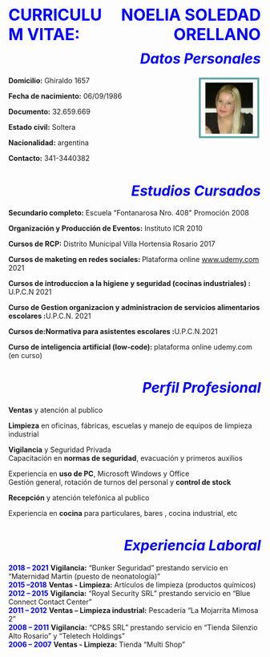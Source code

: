 <!-- #### <span style="color: grey;">_Curriculim Vitae_</span>  
## <div class="big-text" style="color: blue;text-align: center;"> N O E L I A  <span style="color:white">.</span>  S O L E D A D <span style="color:white">.</span>  O R E L L A N O</div>    -->
<style>
.big-text {
  font-size: 32px;
}
</style>

<h2 style="padding-bottom: 50px;color: blue;">
    <div class="big-text" style="float: left;width: 40%;"> CURRICULUM VITAE:</div>
    <div class="big-text"style="float: left;width: 60%;" align=right>NOELIA SOLEDAD ORELLANO</div>
</h2>  



# <div style="text-align: right;color: blue;">_Datos Personales_</div>  
 <img src="https://github.com/Gruning/Public-Media/raw/master/image-nso.png" width=25% align=right>
<b>Domicilio:</b> Ghiraldo 1657 

<b>Fecha de nacimiento:</b> 06/09/1986  

<b>Documento:</b> 32.659.669  

<b>Estado civil:</b> Soltera  

<b>Nacionalidad:</b> argentina  

<b>Contacto:</b> 341-3440382 

# <div style="text-align: right;color: blue;"> _Estudios Cursados_ </div>  
<b>Secundario completo:</b> Escuela “Fontanarosa Nro. 408" Promoción 2008 

<b>Organización y Producción de Eventos:</b> Instituto ICR 2010 

<b>Cursos de RCP:</b> Distrito Municipal Villa Hortensia Rosario 2017 

<b>Cursos de maketing en redes sociales: </b>Plataforma online www.udemy.com 2021

<b>Cursos de introduccion a la higiene y seguridad (cocinas industriales) :</b> U.P.C.N    2021 

<b>Curso de Gestion organizacion y administracion de servicios alimentarios escolares :</b>U.P.C.N. 2021 

<b>Cursos de:Normativa para asistentes escolares :</b>U.P.C.N.2021

<b>Curso de inteligencia artificial (low-code): </b>plataforma online udemy.com (en curso)

# <div style="text-align: right;color: blue;">_Perfil Profesional_</div> 
<b>Ventas</b> y atención al publico   

<b>Limpieza</b> en oficinas, fábricas, escuelas y manejo de equipos de limpieza industrial  

<b>Vigilancia</b> y Seguridad Privada  
Capacitación en <b>normas de seguridad</b>, evacuación y primeros auxilios  

Experiencia en <b>uso de PC</b>, Microsoft Windows y Office   
Gestión general, rotación de turnos del personal y <b>control de stock</b>   

<b>Recepción</b> y atención telefónica al publico  

Experiencia en <b>cocina</b> para  particulares, bares , cocina industrial, etc
 
# <div style="text-align: right;color: blue;">_Experiencia Laboral_</div> 
<span style="color: blue;">**2018 – 2021** </span><b>Vigilancia:</b> “Bunker Seguridad” prestando servicio en “Maternidad Martin (puesto de neonatología)”  
<span style="color: blue;">**2015 –2018** </span><b>Ventas - Limpieza:</b> Artículos de limpieza (productos químicos)   
<span style="color: blue;">**2012 – 2015** </span> <b>Vigilancia:</b> “Royal Security SRL” prestando servicio en “Blue Connect Contact Center”  
<span style="color: blue;">**2011 – 2012** </span> <b>Ventas – Limpieza industrial:</b> Pescadería “La Mojarrita Mimosa 2”  
<span style="color: blue;">**2008 – 2011** </span> <b>Vigilancia:</b> “CP&S SRL” prestando servicio en “Tienda Silenzio Alto Rosario” y “Teletech Holdings”  
<span style="color: blue;">**2006 – 2007** </span> <b>Ventas - Limpieza:</b> Tienda “Multi Shop”  
